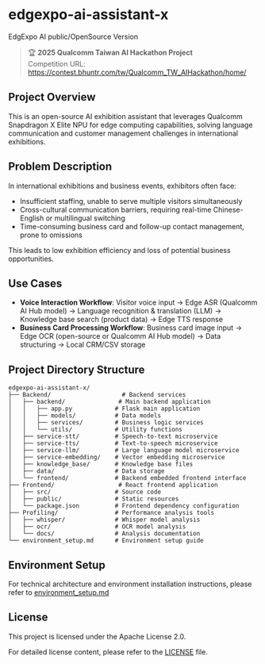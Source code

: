 # edgexpo-ai-assistant-x
EdgExpo AI public/OpenSource Version

> 🏆 **2025 Qualcomm Taiwan AI Hackathon Project**  
> Competition URL: https://contest.bhuntr.com/tw/Qualcomm_TW_AIHackathon/home/

## Project Overview

This is an open-source AI exhibition assistant that leverages Qualcomm Snapdragon X Elite NPU for edge computing capabilities, solving language communication and customer management challenges in international exhibitions.

## Problem Description

In international exhibitions and business events, exhibitors often face:

- Insufficient staffing, unable to serve multiple visitors simultaneously
- Cross-cultural communication barriers, requiring real-time Chinese-English or multilingual switching
- Time-consuming business card and follow-up contact management, prone to omissions

This leads to low exhibition efficiency and loss of potential business opportunities.

## Use Cases

- **Voice Interaction Workflow**: Visitor voice input → Edge ASR (Qualcomm AI Hub model) → Language recognition & translation (LLM) → Knowledge base search (product data) → Edge TTS response
- **Business Card Processing Workflow**: Business card image input → Edge OCR (open-source or Qualcomm AI Hub model) → Data structuring → Local CRM/CSV storage

## Project Directory Structure

```
edgexpo-ai-assistant-x/
├── Backend/                    # Backend services
│   ├── backend/               # Main backend application
│   │   ├── app.py            # Flask main application
│   │   ├── models/           # Data models
│   │   ├── services/         # Business logic services
│   │   └── utils/            # Utility functions
│   ├── service-stt/          # Speech-to-text microservice
│   ├── service-tts/          # Text-to-speech microservice  
│   ├── service-llm/          # Large language model microservice
│   ├── service-embedding/    # Vector embedding microservice
│   ├── knowledge_base/       # Knowledge base files
│   ├── data/                 # Data storage
│   └── frontend/             # Backend embedded frontend interface
├── Frontend/                  # React frontend application
│   ├── src/                  # Source code
│   ├── public/               # Static resources
│   └── package.json          # Frontend dependency configuration
├── Profiling/                # Performance analysis tools
│   ├── whisper/              # Whisper model analysis
│   ├── ocr/                  # OCR model analysis
│   └── docs/                 # Analysis documentation
└── environment_setup.md      # Environment setup guide
```

## Environment Setup

For technical architecture and environment installation instructions, please refer to [environment_setup.md](environment_setup.md)

## License

This project is licensed under the Apache License 2.0.

For detailed license content, please refer to the [LICENSE](LICENSE) file.
